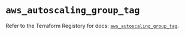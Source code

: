 # `aws_autoscaling_group_tag`

Refer to the Terraform Registory for docs: [`aws_autoscaling_group_tag`](https://registry.terraform.io/providers/hashicorp/aws/3.76.1/docs/resources/autoscaling_group_tag).
